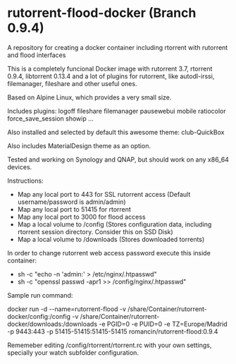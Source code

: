 # rutorrent-flood-docker (Branch 0.9.4)
A repository for creating a docker container including rtorrent with rutorrent and flood interfaces

This is a completely funcional Docker image with rutorrent 3.7, rtorrent 0.9.4, libtorrent 0.13.4 and a lot of plugins 
for rutorrent, like autodl-irssi, filemanager, fileshare and other useful ones.

Based on Alpine Linux, which provides a very small size. 

Includes plugins: logoff fileshare filemanager pausewebui mobile ratiocolor force_save_session showip ...

Also installed and selected by default this awesome theme: club-QuickBox

Also includes MaterialDesign theme as an option.

Tested and working on Synology and QNAP, but should work on any x86_64 devices.

Instructions: 
- Map any local port to 443 for SSL rutorrent access (Default username/password is admin/admin) 
- Map any local port to 51415 for rtorrent 
- Map any local port to 3000 for flood access
- Map a local volume to /config (Stores configuration data, including rtorrent session directory. Consider this on SSD Disk) 
- Map a local volume to /downloads (Stores downloaded torrents)

In order to change rutorrent web access password execute this inside container: 
- sh -c "echo -n 'admin:' > /etc/nginx/.htpasswd"
- sh -c "openssl passwd -apr1 >> /config/nginx/.htpasswd"

Sample run command:

docker run -d --name=rutorrent-flood
-v /share/Container/rutorrent-docker/config:/config 
-v /share/Container/rutorrent-docker/downloads:/downloads 
-e PGID=0 -e PUID=0 -e TZ=Europe/Madrid 
-p 9443:443 
-p 51415-51415:51415-51415 
romancin/rutorrent-flood:0.9.4

Rememeber editing /config/rtorrent/rtorrent.rc with your own settings, specially your watch subfolder configuration.
